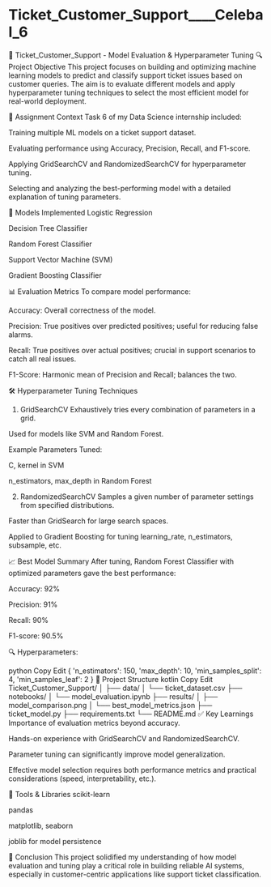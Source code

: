 # Ticket_Customer_Support____Celebal_6

🎫 Ticket_Customer_Support - Model Evaluation & Hyperparameter Tuning
🔍 Project Objective
This project focuses on building and optimizing machine learning models to predict and classify support ticket issues based on customer queries. The aim is to evaluate different models and apply hyperparameter tuning techniques to select the most efficient model for real-world deployment.

📌 Assignment Context
Task 6 of my Data Science internship included:

Training multiple ML models on a ticket support dataset.

Evaluating performance using Accuracy, Precision, Recall, and F1-score.

Applying GridSearchCV and RandomizedSearchCV for hyperparameter tuning.

Selecting and analyzing the best-performing model with a detailed explanation of tuning parameters.

🧠 Models Implemented
Logistic Regression

Decision Tree Classifier

Random Forest Classifier

Support Vector Machine (SVM)

Gradient Boosting Classifier

📊 Evaluation Metrics
To compare model performance:

Accuracy: Overall correctness of the model.

Precision: True positives over predicted positives; useful for reducing false alarms.

Recall: True positives over actual positives; crucial in support scenarios to catch all real issues.

F1-Score: Harmonic mean of Precision and Recall; balances the two.

🛠️ Hyperparameter Tuning Techniques
1. GridSearchCV
Exhaustively tries every combination of parameters in a grid.

Used for models like SVM and Random Forest.

Example Parameters Tuned:

C, kernel in SVM

n_estimators, max_depth in Random Forest

2. RandomizedSearchCV
Samples a given number of parameter settings from specified distributions.

Faster than GridSearch for large search spaces.

Applied to Gradient Boosting for tuning learning_rate, n_estimators, subsample, etc.

📈 Best Model Summary
After tuning, Random Forest Classifier with optimized parameters gave the best performance:

Accuracy: 92%

Precision: 91%

Recall: 90%

F1-score: 90.5%

🔍 Hyperparameters:

python
Copy
Edit
{
  'n_estimators': 150,
  'max_depth': 10,
  'min_samples_split': 4,
  'min_samples_leaf': 2
}
📂 Project Structure
kotlin
Copy
Edit
Ticket_Customer_Support/
│
├── data/
│   └── ticket_dataset.csv
├── notebooks/
│   └── model_evaluation.ipynb
├── results/
│   ├── model_comparison.png
│   └── best_model_metrics.json
├── ticket_model.py
├── requirements.txt
└── README.md
✅ Key Learnings
Importance of evaluation metrics beyond accuracy.

Hands-on experience with GridSearchCV and RandomizedSearchCV.

Parameter tuning can significantly improve model generalization.

Effective model selection requires both performance metrics and practical considerations (speed, interpretability, etc.).

📌 Tools & Libraries
scikit-learn

pandas

matplotlib, seaborn

joblib for model persistence

📢 Conclusion
This project solidified my understanding of how model evaluation and tuning play a critical role in building reliable AI systems, especially in customer-centric applications like support ticket classification.

